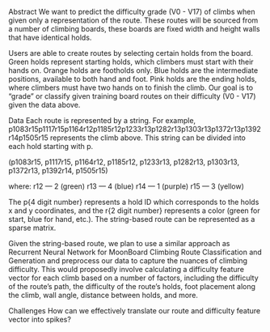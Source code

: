 Abstract
We want to predict the difficulty grade (V0 - V17) of climbs when given only a representation of the route. These routes will be sourced from a number of climbing boards, these boards are fixed width and height walls that have identical holds.

Users are able to create routes by selecting certain holds from the board. Green holds represent starting holds, which climbers must start with their hands on. Orange holds are footholds only. Blue holds are the intermediate positions, available to both hand and foot. Pink holds are the ending holds, where climbers must have two hands on to finish the climb. Our goal is to “grade” or classify given training board routes on their difficulty (V0 - V17) given the data above.

Data
Each route is represented by a string. For example, p1083r15p1117r15p1164r12p1185r12p1233r13p1282r13p1303r13p1372r13p1392r14p1505r15 represents the climb above. This string can be divided into each hold starting with p.

(p1083r15, p1117r15, p1164r12, p1185r12, p1233r13, p1282r13, p1303r13, p1372r13, p1392r14, p1505r15)

where:
r12 — 2 (green)
r13 — 4 (blue)
r14 — 1 (purple)
r15 — 3 (yellow)

The p{4 digit number} represents a hold ID which corresponds to the holds x and y coordinates, and the r{2 digit number} represents a color (green for start, blue for hand, etc.). The string-based route can be represented as a sparse matrix.

Given the string-based route, we plan to use a similar approach as Recurrent Neural Network for MoonBoard Climbing Route Classification and Generation and preprocess our data to capture the nuances of climbing difficulty. This would proposedly involve calculating a difficulty feature vector for each climb based on a number of factors, including the difficulty of the route’s path, the difficulty of the route’s holds, foot placement along the climb, wall angle, distance between holds, and more. 

Challenges
How can we effectively translate our route and difficulty feature vector into spikes?


